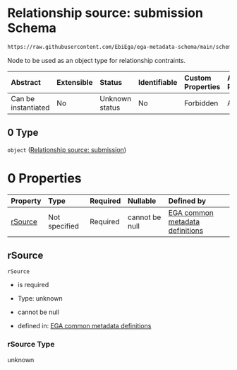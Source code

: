 # Relationship source: submission Schema

```txt
https://raw.githubusercontent.com/EbiEga/ega-metadata-schema/main/schemas/EGA.protocol.json#/properties/protocolRelationships/items/allOf/1/anyOf/0/allOf/1/anyOf/0
```

Node to be used as an object type for relationship contraints.

| Abstract            | Extensible | Status         | Identifiable | Custom Properties | Additional Properties | Access Restrictions | Defined In                                                                       |
| :------------------ | :--------- | :------------- | :----------- | :---------------- | :-------------------- | :------------------ | :------------------------------------------------------------------------------- |
| Can be instantiated | No         | Unknown status | No           | Forbidden         | Allowed               | none                | [EGA.protocol.json\*](../../../schemas/EGA.protocol.json "open original schema") |

## 0 Type

`object` ([Relationship source: submission](ega-4-defs-relationship-source-submission.md))

# 0 Properties

| Property            | Type          | Required | Nullable       | Defined by                                                                                                                                                                                                                                             |
| :------------------ | :------------ | :------- | :------------- | :----------------------------------------------------------------------------------------------------------------------------------------------------------------------------------------------------------------------------------------------------- |
| [rSource](#rsource) | Not specified | Required | cannot be null | [EGA common metadata definitions](ega-4-defs-relationship-source-submission-properties-rsource.md "https://raw.githubusercontent.com/EbiEga/ega-metadata-schema/main/schemas/EGA.common-definitions.json#/$defs/rSourceSubmission/properties/rSource") |

## rSource



`rSource`

* is required

* Type: unknown

* cannot be null

* defined in: [EGA common metadata definitions](ega-4-defs-relationship-source-submission-properties-rsource.md "https://raw.githubusercontent.com/EbiEga/ega-metadata-schema/main/schemas/EGA.common-definitions.json#/$defs/rSourceSubmission/properties/rSource")

### rSource Type

unknown
